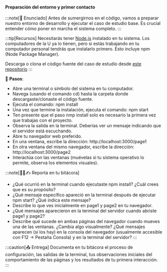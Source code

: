 #### Preparación del entorno y primer contacto

:::note[🎯 Enunciado]
Antes de sumergirnos en el código, vamos a preparar nuestro 
entorno de desarrollo y ejecutar el caso de estudio base. Es crucial entender 
cómo poner en marcha el sistema completo.
:::

:::tip[Recursos]
Necesitarás tener [Node.js](https://nodejs.org/en) instalado en tu sistema. 
Los computadores de la U ya lo tienen, pero si estás trabajando en tu computador personal tendrás 
que instalarlo primero. Esto incluye npm (Node Package Manager).

Descarga o clona el código fuente del caso de estudio desde [este repositorio](https://github.com/juanferfranco/juanferfranco-entagledTest-sfi1-2024-20)
:::

👣 **Pasos**:

- Abre una terminal o símbolo del sistema en tu computador.  
- Navega (usando el comando cd) hasta la carpeta donde descargaste/clonaste el código fuente.  
- Ejecuta el comando: npm install  
- Una vez que termine la instalación, ejecuta el comando: npm start  
- Ten presente que el paso nmp install solo es necesario la primera vez que trabajas con el proyecto.
- Observa la salida en la terminal. Deberías ver un mensaje indicando que el servidor está escuchando.
- Abre tu navegador web preferido.
- En una ventana, escribe la dirección: http://localhost:3000/page1
- En otra ventana del mismo navegador, escribe la dirección: http://localhost:3000/page2
- Interactúa con las ventanas (muévelas si tu sistema operativo lo permite, observa los elementos visuales).

:::note[🧐🧪✍️ Reporta en tu bitácora]

- ¿Qué ocurrió en la terminal cuando ejecutaste npm install? 
¿Cuál crees que es su propósito?  
- ¿Qué mensaje específico apareció en la terminal después de 
ejecutar npm start? ¿Qué indica este mensaje?  
- Describe lo que ves inicialmente en page1 y page2 en tu navegador.
- ¿Qué mensajes aparecieron en la terminal del servidor cuando abriste page1 y page2?
- Describe qué sucede en ambas páginas del navegador cuando mueves una de las 
ventanas. ¿Cambia algo visualmente? ¿Qué mensajes aparecen (si los hay) en la 
consola del navegador (usualmente accesible con F12 -> Pestaña Consola) y en 
la terminal del servidor?
:::

:::caution[📤 Entrega]
Documenta en tu bitácora el proceso de configuración, las salidas de la 
terminal, tus observaciones iniciales del comportamiento de las páginas y los resultados 
de tu primera interacción. 
:::